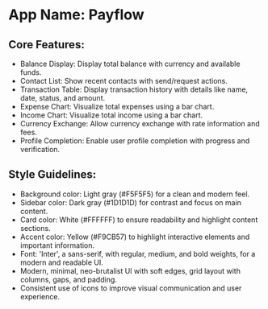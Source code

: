 # **App Name**: Payflow

## Core Features:

- Balance Display: Display total balance with currency and available funds.
- Contact List: Show recent contacts with send/request actions.
- Transaction Table: Display transaction history with details like name, date, status, and amount.
- Expense Chart: Visualize total expenses using a bar chart.
- Income Chart: Visualize total income using a bar chart.
- Currency Exchange: Allow currency exchange with rate information and fees.
- Profile Completion: Enable user profile completion with progress and verification.

## Style Guidelines:

- Background color: Light gray (#F5F5F5) for a clean and modern feel.
- Sidebar color: Dark gray (#1D1D1D) for contrast and focus on main content.
- Card color: White (#FFFFFF) to ensure readability and highlight content sections.
- Accent color: Yellow (#F9CB57) to highlight interactive elements and important information.
- Font: 'Inter', a sans-serif, with regular, medium, and bold weights, for a modern and readable UI.
- Modern, minimal, neo-brutalist UI with soft edges, grid layout with columns, gaps, and padding.
- Consistent use of icons to improve visual communication and user experience.